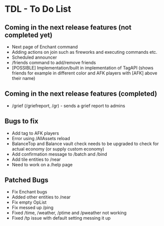 TDL - To Do List
================

Coming in the next release features (not completed yet)
--------------------

* Next page of Enchant command
* Adding actions on join such as fireworks and executing commands etc.
* Scheduled announcer
* /friends command to add/remove friends
* [POSSIBLE] Implementation/built in implementation of TagAPI (shows friends for example in different color and AFK players with [AFK] above their name)

Coming in the next release features (completed)
-----------------------------------------------

* /grief (/griefreport, /gr) - sends a grief report to admins

Bugs to fix
-----------

* Add tag to AFK players
* Error using /AllAssets reload
* BalanceTop and Balance vault check needs to be upgraded to check for actual economy (or supply custom economy)
* Add confirmation message to /batch and /bind
* Add tile entities to /near
* Need to work on a /help page

Patched Bugs
------------

* Fix Enchant bugs
* Added other entities to /near
* Fix empty OpList
* Fix messed up /ping
* Fixed /time, /weather, /ptime and /pweather not working
* Fixed /tp issue with default setting messing it up
